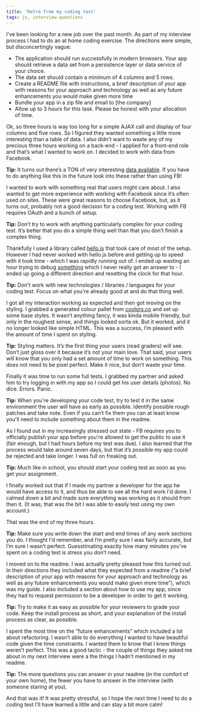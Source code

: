 ```yaml
---
title: 'Retro from my coding test'
tags: js, interview-questions
---
```


I've been looking for a new job over the past month. As part of my interview process I had to do an at home coding exercise. The directions were simple, but disconcertingly vague:

* The application should run successfully in modern browsers.
Your app should retrieve a data set from a persistence layer or data service of your choice.
* The data set should contain a minimum of 4 columns and 5 rows.
* Create a README file with instructions, a brief description of your app with reasons for your approach and technology as well as any future enhancements you would make given more time
* Bundle your app in a zip file and email to [the company]
* Allow up to 3 hours for this task. Please be honest with your allocation of time.

Ok, so three hours is way too long for a simple AJAX call and display of four columns and five rows. So I figured they wanted something a little more interesting than a table of data. I also didn’t want to waste any of my precious three hours working on a back-end - I applied for a front-end role and that’s what I wanted to work on. I decided to work with data from Facebook.

**Tip:** It turns out there’s a TON of very interesting [data available](https://www.reddit.com/r/datasets). If you have to do anything like this in the future look into these rather than using FB!

I wanted to work with something real that users might care about. I also wanted to get more experience with working with Facebook since it’s often used on sites. These were great reasons to choose Facebook, but, as it turns out, probably not a good decision for a coding test. Working with FB requires OAuth and a bunch of setup.

**Tip:** Don’t try to work with anything particularly complex for your coding test. It’s better that you do a simple thing well than that you don’t finish a complex thing.

Thankfully I used a library called [hello.js](http://adodson.com/hello.js/) that took care of most of the setup. However I had never worked with hello.js before and getting up to speed with it took time - which I was rapidly running out of. I ended up wasting an hour trying to debug [something](http://stackoverflow.com/questions/27729186/how-can-i-get-share-data-with-hello-js) which I never really got an answer to - I ended up going a different direction and resetting the clock for that hour.

**Tip:** Don’t work with new technologies / libraries / languages for your coding test. Focus on what you're already good at and do that thing well.

I got all my interaction working as expected and then got moving on the styling. I grabbed a generated colour pallet from [coolors.co](http://coolors.co/) and set up some base styles. It wasn’t anything fancy, it was kinda mobile friendly, but only in the roughest sense, and things looked sorta ok. But it worked, and it no longer looked like simple HTML. This was a success, I’m pleased with the amount of time I spent on styling.

**Tip:** Styling matters. It’s the first thing your users (read graders) will see. Don’t just gloss over it because it’s not your main love. That said, your users will know that you only had a set amount of time to work on something. This does not need to be pixel perfect. Make it nice, but don’t waste your time.

Finally it was time to run some full tests. I grabbed my partner and asked him to try logging in with my app so I could get his user details (photos). No dice. Errors. Panic.

**Tip:** When you're developing your code test, try to test it in the same environment the user will have as early as possible. Identify possible rough patches and take note. Even if you can’t fix them you can at least know you'll need to include something about them in the readme.

As I found out in my increasingly stressed out state - FB requires you to officially publish your app before you're allowed to get the public to use it (fair enough, but I had hours before my test was due). I also learned that the process would take around seven days, but that it’s possible my app could be rejected and take longer. I was full on freaking out.

**Tip:** Much like in school, you should start your coding test as soon as you get your assignment.

I finally worked out that if I made my partner a developer for the app he would have access to it, and thus be able to see all the hard work I'd done. I calmed down a bit and made sure everything was working as it should from then it. (It was; that was the bit I was able to easily test using my own account.)

That was the end of my three hours.

**Tip:** Make sure you write down the start and end times of any work sections you do. I thought I'd remember, and I’m pretty sure I was fairly accurate, but I’m sure I wasn’t perfect. Guesstimating exactly how many minutes you've spent on a coding test is stress you don’t need.

I moved on to the readme. I was actually pretty pleased how this turned out. In their directions they included what they expected from a readme (“a brief description of your app with reasons for your approach and technology as well as any future enhancements you would make given more time”), which was my guide. I also included a section about how to use my app, since they had to request permission to be a developer in order to get it working.

**Tip:** Try to make it as easy as possible for your reviewers to grade your code. Keep the install process as short, and your explanation of the install process as clear, as possible.

I spent the most time on the “future enhancements” which included a lot about refactoring. I wasn’t able to do everything I wanted to have beautiful code given the time constraints. I wanted them to know that I knew things weren’t perfect. This was a good tactic - the couple of things they asked me about in my next interview were a the things I hadn’t mentioned in my readme.

**Tip:** The more questions you can answer in your readme (in the comfort of your own home), the fewer you have to answer in the interview (with someone staring at you).

And that was it! It was pretty stressful, so I hope the next time I need to do a coding test I'll have learned a little and can stay a bit more calm!
